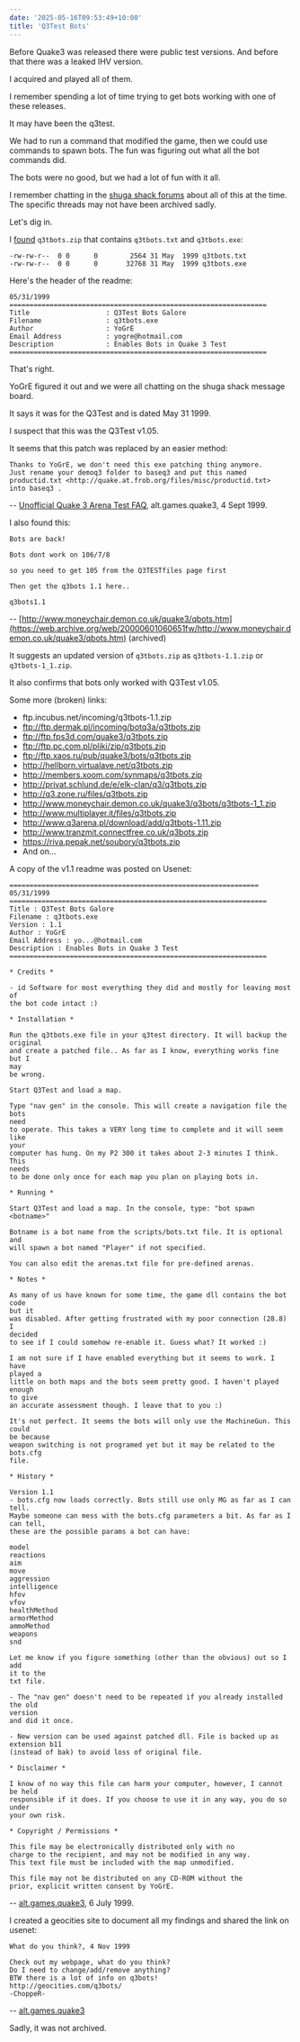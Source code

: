 ```yaml
---
date: '2025-05-16T09:53:49+10:00'
title: 'Q3Test Bots'
---
```


Before Quake3 was released there were public test versions. And before that there was a leaked IHV version.

I acquired and played all of them.

I remember spending a lot of time trying to get bots working with one of these releases.

It may have been the q3test.

We had to run a command that modified the game, then we could use commands to spawn bots. The fun was figuring out what all the bot commands did.

The bots were no good, but we had a lot of fun with it all.

I remember chatting in the [shuga shack forums](https://web.archive.org/web/19991001204309/http://www.shugashack.com/msgboard/quake1.htm) about all of this at the time. The specific threads may not have been archived sadly.

Let's dig in.

I [found](https://discmaster.textfiles.com/browse/23382/Chip_1999-12_cd.bin/servis/tipy/web/soubory/q3tbots.zip) `q3tbots.zip` that contains `q3tbots.txt` and `q3tbots.exe`:

```text
-rw-rw-r--  0 0      0        2564 31 May  1999 q3tbots.txt
-rw-rw-r--  0 0      0       32768 31 May  1999 q3tbots.exe
```

Here's the header of the readme:

```text
05/31/1999
================================================================
Title                   : Q3Test Bots Galore
Filename                : q3tbots.exe
Author                  : YoGrE
Email Address           : yogre@hotmail.com
Description             : Enables Bots in Quake 3 Test
================================================================
```

That's right.

YoGrE figured it out and we were all chatting on the shuga shack message board.

It says it was for the Q3Test and is dated May 31 1999.

I suspect that this was the Q3Test v1.05.

It seems that this patch was replaced by an easier method:

```text
Thanks to YoGrE, we don't need this exe patching thing anymore.
Just rename your demoq3 folder to baseq3 and put this named
productid.txt <http://quake.at.frob.org/files/misc/productid.txt>
into baseq3 .
```

-- [Unofficial Quake 3 Arena Test FAQ](https://groups.google.com/g/alt.games.quake3/c/jXvkX7la-UQ), alt.games.quake3, 4 Sept 1999.

I also found this:

```text
Bots are back!

Bots dont work on 106/7/8

so you need to get 105 from the Q3TESTfiles page first

Then get the q3bots 1.1 here..

q3bots1.1
```

-- [http://www.moneychair.demon.co.uk/quake3/qbots.htm](https://web.archive.org/web/20000601060651fw/http://www.moneychair.demon.co.uk/quake3/qbots.htm) (archived)

It suggests an updated version of `q3tbots.zip` as `q3tbots-1.1.zip` or `q3tbots-1_1.zip`.

It also confirms that bots only worked with Q3Test v1.05.

Some more (broken) links:

* ftp.incubus.net/incoming/q3tbots-1.1.zip
* ftp://ftp.dermak.pl/incoming/botq3a/q3tbots.zip
* ftp://ftp.fps3d.com/quake3/q3tbots.zip
* ftp://ftp.pc.com.pl/pliki/zip/q3tbots.zip
* ftp://ftp.xaos.ru/pub/quake3/bots/q3tbots.zip
* http://hellborn.virtualave.net/q3tbots.zip
* http://members.xoom.com/synmaps/q3tbots.zip
* http://privat.schlund.de/e/elk-clan/q3/q3tbots.zip
* http://q3.zone.ru/files/q3tbots.zip
* http://www.moneychair.demon.co.uk/quake3/q3bots/q3tbots-1_1.zip
* http://www.multiplayer.it/files/q3tbots.zip
* http://www.q3arena.pl/download/add/q3tbots-1.11.zip
* http://www.tranzmit.connectfree.co.uk/q3bots.zip
* https://riva.pepak.net/soubory/q3tbots.zip
* And on...

A copy of the v1.1 readme was posted on Usenet:

```text
==============================================================
05/31/1999
================================================================
Title : Q3Test Bots Galore
Filename : q3tbots.exe
Version : 1.1
Author : YoGrE
Email Address : yo...@hotmail.com
Description : Enables Bots in Quake 3 Test
================================================================

* Credits *

- id Software for most everything they did and mostly for leaving most of
the bot code intact :)

* Installation *

Run the q3tbots.exe file in your q3test directory. It will backup the
original
and create a patched file.. As far as I know, everything works fine but I
may
be wrong.

Start Q3Test and load a map.

Type "nav gen" in the console. This will create a navigation file the bots
need
to operate. This takes a VERY long time to complete and it will seem like
your
computer has hung. On my P2 300 it takes about 2-3 minutes I think. This
needs
to be done only once for each map you plan on playing bots in.

* Running *

Start Q3Test and load a map. In the console, type: "bot spawn <botname>"

Botname is a bot name from the scripts/bots.txt file. It is optional and
will spawn a bot named "Player" if not specified.

You can also edit the arenas.txt file for pre-defined arenas.

* Notes *

As many of us have known for some time, the game dll contains the bot code
but it
was disabled. After getting frustrated with my poor connection (28.8) I
decided
to see if I could somehow re-enable it. Guess what? It worked :)

I am not sure if I have enabled everything but it seems to work. I have
played a
little on both maps and the bots seem pretty good. I haven't played enough
to give
an accurate assessment though. I leave that to you :)

It's not perfect. It seems the bots will only use the MachineGun. This could
be because
weapon switching is not programed yet but it may be related to the bots.cfg
file.

* History *

Version 1.1
- bots.cfg now loads correctly. Bots still use only MG as far as I can tell.
Maybe someone can mess with the bots.cfg parameters a bit. As far as I can tell,
these are the possible params a bot can have:

model
reactions
aim
move
aggression
intelligence
hfov
vfov
healthMethod
armorMethod
ammoMethod
weapons
snd

Let me know if you figure something (other than the obvious) out so I add
it to the
txt file.

- The "nav gen" doesn't need to be repeated if you already installed the old
version
and did it once.

- New version can be used against patched dll. File is backed up as
extension b11
(instead of bak) to avoid loss of original file.

* Disclaimer *

I know of no way this file can harm your computer, however, I cannot be held
responsible if it does. If you choose to use it in any way, you do so under
your own risk.

* Copyright / Permissions *

This file may be electronically distributed only with no
charge to the recipient, and may not be modified in any way.
This text file must be included with the map unmodified.

This file may not be distributed on any CD-ROM without the
prior, explicit written consent by YoGrE.
```

-- [alt.games.quake3](https://groups.google.com/g/alt.games.quake3/c/6JVRn8dLmd4/m/oMNPaiQmYE0J), 6 July 1999.


I created a geocities site to document all my findings and shared the link on usenet:

```text
What do you think?, 4 Nov 1999

Check out my webpage, what do you think?
Do I need to change/add/remove anything?
BTW there is a lot of info on q3bots!
http://geocities.com/q3bots/
-ChoppeR-
```

-- [alt.games.quake3](https://groups.google.com/g/alt.games.quake3/c/ccjVDoyjZ84/m/ElB0HqBI3GcJ)

Sadly, it was not archived.



